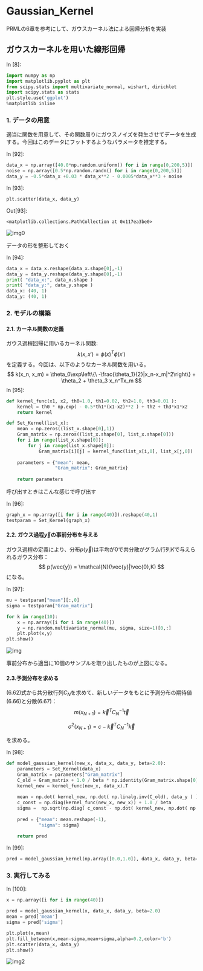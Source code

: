 # Gaussian_Kernel
PRMLの6章を参考にして、ガウスカーネル法による回帰分析を実装

## ガウスカーネルを用いた線形回帰

In [8]:

```python
import numpy as np
import matplotlib.pyplot as plt
from scipy.stats import multivariate_normal, wishart, dirichlet
import scipy.stats as stats
plt.style.use('ggplot') 
%matplotlib inline
```

### 1. データの用意

適当に関数を用意して、その関数周りにガウスノイズを発生させてデータを生成する。今回はこのデータにフットするようなパラメータを推定する。

In [92]:

```python
data_x = np.array([40.0*np.random.uniform() for i in range(0,200,5)])
noise = np.array([0.5*np.random.randn() for i in range(0,200,5)])
data_y = -0.5*data_x +0.03 * data_x**2 - 0.0005*data_x**3 + noise
```

In [93]:

```python
plt.scatter(data_x, data_y)
```

Out[93]:

```
<matplotlib.collections.PathCollection at 0x117ea3be0>
```
![img0](https://user-images.githubusercontent.com/54795218/104115331-898b5b80-5351-11eb-892e-027f7bf2cc01.png)

データの形を整形しておく

In [94]:

```python
data_x = data_x.reshape(data_x.shape[0],-1)
data_y = data_y.reshape(data_y.shape[0],-1)
print( "data_x:", data_x.shape ) 
print( "data_y:", data_y.shape )
data_x: (40, 1)
data_y: (40, 1)
```

### 2. モデルの構築

#### 2.1. カーネル関数の定義

ガウス過程回帰に用いるカーネル関数:
$$
{k(x, x') = \phi(x)^T \phi(x')}
$$
を定義する。今回は、以下のようなカーネル関数を用いる。
$$
k(x_n, x_m) = \theta_0\exp\left\{\ -\frac{\theta_1}{2}|x_n-x_m|^2\right\} + \theta_2 + \theta_3 x_n^Tx_m
$$
In [95]:

```python
def kernel_func(x1, x2, th0=1.0, th1=0.02, th2=1.0, th3=0.01 ):
    kernel = th0 * np.exp( - 0.5*th1*(x1-x2)**2 ) + th2 + th3*x1*x2 
    return kernel

def Set_Kernel(list_x):
    mean = np.zeros((list_x.shape[0],1))
    Gram_matrix = np.zeros((list_x.shape[0], list_x.shape[0]))
    for i in range(list_x.shape[0]):
        for j in range(list_x.shape[0]):
            Gram_matrix[i][j] = kernel_func(list_x[i,0], list_x[j,0])
            
    parameters = {"mean": mean,
                  "Gram_matrix": Gram_matrix}
    
    return parameters
```

呼び出すときはこんな感じで呼び出す

In [96]:

```python
graph_x = np.array([i for i in range(40)]).reshape(40,1)
testparam = Set_Kernel(graph_x)
```

#### 2.2. ガウス過程$\vec{y}$の事前分布を与える

ガウス過程の定義により、分布$p(\vec{y})$は平均が0で共分散がグラム行列$K$で与えられるガウス分布：
$$
p(\vec{y}) = \mathcal{N}(\vec{y}|\vec{0},K)
$$
になる。

In [97]:

```python
mu = testparam["mean"][:,0]
sigma = testparam["Gram_matrix"]

for k in range(10):
    x = np.array([i for i in range(40)])
    y = np.random.multivariate_normal(mu, sigma, size=1)[0,:]
    plt.plot(x,y)
plt.show()
```

![img](https://user-images.githubusercontent.com/54795218/104115333-8b551f00-5351-11eb-8f56-c99f9501cfea.png)

事前分布から適当に10個のサンプルを取り出したものが上図になる。

#### 2.3.予測分布を求める

(6.62)式から共分散行列$C_N$を求めて、新しいデータをもとに予測分布の期待値(6.66)と分散(6.67)：
$$
m(x_{N+1}) = \vec{k}^T C_N^{-1}\vec{t}
$$

$$
\sigma^2(x_{N+1}) = c - \vec{k}^T C_N^{-1}\vec{k}
$$

を求める。



In [98]:

```python
def model_gaussian_kernel(new_x, data_x, data_y, beta=2.0):
    parameters = Set_Kernel(data_x)
    Gram_matrix = parameters["Gram_matrix"]
    C_old = Gram_matrix + 1.0 / beta * np.identity(Gram_matrix.shape[0])
    kernel_new = kernel_func(new_x, data_x).T
    
    mean = np.dot( kernel_new, np.dot( np.linalg.inv(C_old), data_y ) )
    c_const = np.diag(kernel_func(new_x, new_x)) + 1.0 / beta
    sigma =  np.sqrt(np.diag( c_const - np.dot( kernel_new, np.dot( np.linalg.inv(C_old), kernel_new.T ) ) ) )
    
    pred = {"mean": mean.reshape(-1),
            "sigma": sigma} 
    
    return pred
```

In [99]:

```python
pred = model_gaussian_kernel(np.array([0.0,1.0]), data_x, data_y, beta=2.0)
```

### 3. 実行してみる

In [100]:

```python
x = np.array([i for i in range(40)])

pred = model_gaussian_kernel(x, data_x, data_y, beta=2.0)
mean = pred['mean']
sigma = pred['sigma']

plt.plot(x,mean)
plt.fill_between(x,mean-sigma,mean+sigma,alpha=0.2,color='b')
plt.scatter(data_x, data_y)
plt.show()
```
![img2](https://user-images.githubusercontent.com/54795218/104115334-8c864c00-5351-11eb-89e1-b7612e4f2613.png)

